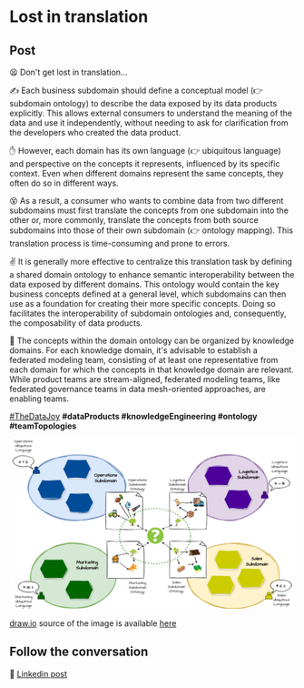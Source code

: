 # Lost in translation

## Post

😫 Don't get lost in translation...

✍ Each business subdomain should define a conceptual model (👉 subdomain ontology) to describe the data exposed by its data products explicitly. This allows external consumers to understand the meaning of the data and use it independently, without needing to ask for clarification from the developers who created the data product.

✋ However, each domain has its own language (👉 ubiquitous language) and perspective on the concepts it represents, influenced by its specific context. Even when different domains represent the same concepts, they often do so in different ways.

😵 As a result, a consumer who wants to combine data from two different subdomains must first translate the concepts from one subdomain into the other or, more commonly, translate the concepts from both source subdomains into those of their own subdomain (👉 ontology mapping). This translation process is time-consuming and prone to errors.

✌ It is generally more effective to centralize this translation task by defining a shared domain ontology to enhance semantic interoperability between the data exposed by different domains. This ontology would contain the key business concepts defined at a general level, which subdomains can then use as a foundation for creating their more specific concepts. Doing so facilitates the interoperability of subdomain ontologies and, consequently, the composability of data products.

💫 The concepts within the domain ontology can be organized by knowledge domains. For each knowledge domain, it's advisable to establish a federated modeling team, consisting of at least one representative from each domain for which the concepts in that knowledge domain are relevant. While product teams are stream-aligned, federated modeling teams, like federated governance teams in data mesh-oriented approaches, are enabling teams.

[#TheDataJoy](https://www.linkedin.com/feed/hashtag/?keywords=thedatajoy) **#dataProducts #knowledgeEngineering #ontology #teamTopologies**

![2024-P019-composability.png](/images/2024/2024-P048-lost-in-translation.png)

[draw.io](https://app.diagrams.net/) source of the image is available [here](/images/2024/2024.drawio) 

## Follow the conversation

🔵 [Linkedin post](https://www.linkedin.com/posts/andreagioia_thedatajoy-dataproducts-knowledgeengineering-activity-7236727242582577152-Sytl)
